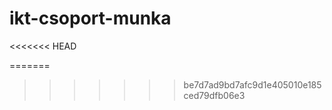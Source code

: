 # ikt-csoport-munka
<<<<<<< HEAD
<!DOCTYPE html>
<html lang="hu">
<head>
    <meta charset="UTF-8">
    <meta http-equiv="X-UA-Compatible" content="IE=edge">
    <meta name="viewport" content="width=device-width, initial-scale=1.0">
    <title>Document</title>
    <link rel="stylesheet" href="">
</head>
<body>
    
</body>
</html>
=======

>>>>>>> be7d7ad9bd7afc9d1e405010e185ced79dfb06e3
